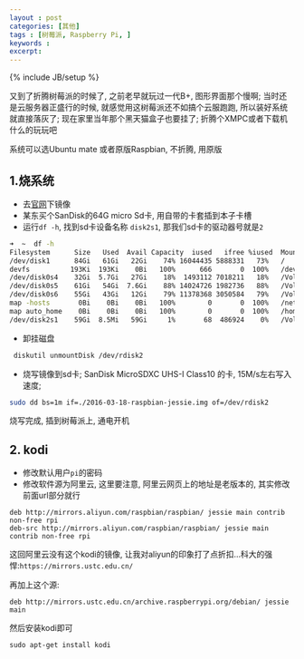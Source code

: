 ```yaml
---
layout : post
categories: [其他]
tags : [树莓派, Raspberry Pi, ]
keywords :
excerpt:
---
```

{% include JB/setup %}

又到了折腾树莓派的时候了, 之前老早就玩过一代B+, 图形界面那个慢啊; 当时还是云服务器正盛行的时候, 就感觉用这树莓派还不如搞个云服跑跑, 所以装好系统就直接落灰了; 现在家里当年那个黑天猫盒子也要挂了; 折腾个XMPC或者下载机什么的玩玩吧

系统可以选Ubuntu mate 或者原版Raspbian, 不折腾, 用原版

## 1.烧系统

* 去[官网](https://www.raspberrypi.org/downloads)下镜像
* 某东买个SanDisk的64G micro Sd卡, 用自带的卡套插到本子卡槽
* 运行`df -h`, 找到sd卡设备名称 `disk2s1`, 那我们sd卡的驱动器号就是`2`

```bash
➜  ~  df -h
Filesystem      Size   Used  Avail Capacity  iused   ifree %iused  Mounted on
/dev/disk1      84Gi   61Gi   22Gi    74% 16044435 5888331   73%   /
devfs          193Ki  193Ki    0Bi   100%      666       0  100%   /dev
/dev/disk0s4    32Gi  5.7Gi   27Gi    18%  1493112 7018211   18%   /Volumes/d
/dev/disk0s5    61Gi   54Gi  7.6Gi    88% 14024726 1982736   88%   /Volumes/f
/dev/disk0s6    55Gi   43Gi   12Gi    79% 11378368 3050584   79%   /Volumes/g
map -hosts       0Bi    0Bi    0Bi   100%        0       0  100%   /net
map auto_home    0Bi    0Bi    0Bi   100%        0       0  100%   /home
/dev/disk2s1    59Gi  8.5Mi   59Gi     1%       68  486924    0%   /Volumes/Untitled  <===这个就是
```
* 卸挂磁盘

```bash
 diskutil unmountDisk /dev/rdisk2
```

* 烧写镜像到sd卡; SanDisk MicroSDXC UHS-I Class10 的卡, 15M/s左右写入速度;

```bash
sudo dd bs=1m if=./2016-03-18-raspbian-jessie.img of=/dev/rdisk2
```

烧写完成, 插到树莓派上, 通电开机

## 2. kodi

* 修改默认用户`pi`的密码
* 修改软件源为阿里云, 这里要注意, 阿里云网页上的地址是老版本的, 其实修改前面url部分就行

```
deb http://mirrors.aliyun.com/raspbian/raspbian/ jessie main contrib non-free rpi
deb-src http://mirrors.aliyun.com/raspbian/raspbian/ jessie main contrib non-free rpi
```

这回阿里云没有这个kodi的镜像, 让我对aliyun的印象打了点折扣...科大的强悍:`https://mirrors.ustc.edu.cn/`

再加上这个源:

```
deb http://mirrors.ustc.edu.cn/archive.raspberrypi.org/debian/ jessie main
```

然后安装kodi即可

```
sudo apt-get install kodi
```
